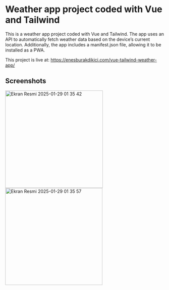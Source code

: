 <h1>Weather app project coded with Vue and Tailwind</h1>

<p>This is a weather app project coded with Vue and Tailwind. The app uses an API to automatically fetch weather data based on the device’s current location. Additionally, the app includes a manifest.json file, allowing it to be installed as a PWA.</p>

<p>This project is live at: <a href="https://enesburakdikici.com/vue-tailwind-weather-app/">https://enesburakdikici.com/vue-tailwind-weather-app/</a></p>

<h2>Screenshots</h2>

<img width="309" alt="Ekran Resmi 2025-01-29 01 35 42" src="https://github.com/user-attachments/assets/2192a715-4083-4d4e-b696-a03d2127b33e" />

<img width="308" alt="Ekran Resmi 2025-01-29 01 35 57" src="https://github.com/user-attachments/assets/66690c5a-66c0-4142-acdc-d5bf0c7aa8a9" />
